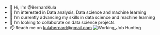 - 👋 Hi, I’m @BernardKula
- 👀 I’m interested in Data analysis, Data science and machine learning
- 🌱 I’m currently advancing my skills in data science and machine learning
- 💞️ I’m looking to collaborate on data science projects
- 📫 Reach me on kulabernard@gmail.com
![Working_Job Hunting](https://user-images.githubusercontent.com/88874523/206899397-a78b6d34-a6fe-4685-81e2-6e1896df3b31.gif)



<!---
BernardKula/BernardKula is a ✨ special ✨ repository because its `README.md` (this file) appears on your GitHub profile.
You can click the Preview link to take a look at your changes.
--->
